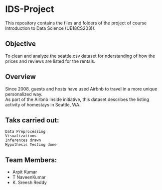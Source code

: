# IDS-Project
This repository contains the files and folders of the project of course Introduction to Data Science (UE18CS203)).

## Objective
To clean and analyze the seattle.csv dataset for nderstanding of how the prices and reviews are listed for the rentals.

## Overview
Since 2008, guests and hosts have used Airbnb to travel in a more unique personalized way.<br>
As part of the Airbnb Inside initiative, this dataset describes the listing activity of homestays in Seattle, WA.

## Taks carried out:
```
Data Preprocessing
Visualizations
Inferences drawn
Hypothesis Testing done
```

## Team Members:
- Arpit Kumar
- T NaveenKumar
- K. Sreesh Reddy
